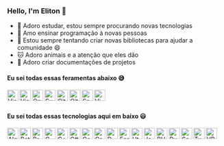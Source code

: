 ### Hello, I'm Eliton 👋

- 🔭 Adoro estudar, estou sempre procurando novas tecnologias
- 🌱 Amo ensinar programação à novas pessoas
- 👯 Estou sempre tentando criar novas bibliotecas para ajudar a comunidade 😄
- 🐱 Adoro animais e a atenção que eles dão
- 📕 Adoro criar documentações de projetos

#### Eu sei todas essas feramentas abaixo 😅

[<img align='left' alt='Visual Studio Code' width='26px' src='https://img.icons8.com/fluent/2x/visual-studio-code-2019.png'/>][vscode]
[<img align='left' alt='Visual Studio' width='26px' src='https://img.icons8.com/color/2x/visual-studio.png'>][visualstudio]
[<img align='left' alt='Open Cobol IDE' width='26px' src='https://avatars.githubusercontent.com/u/6609701?s=200&v=4'>][opencobolide]
[<img align='left' alt='Sublime text' width='26px' src='https://img.icons8.com/fluent/2x/sublime-text.png'>][sublimetext]
[<img align='left' alt='Git' width='26px' src='https://img.icons8.com/color/2x/git.png'>][git]
[<img align='left' alt='GitHub' width='26px' src='https://img.icons8.com/windows/2x/github.png'>][github]
[<img align='left' alt='Spck' width='26px' src='https://play-lh.googleusercontent.com/R_FnpHpBwRVEA2bGeXMLp4IdfESrnJaKK8Wsx4bLOGLmRXNRozTGSLlsUaw3XyykfHE=s180-rw'>][spck]
[<img align='left' alt='Vim' width='26px' src='https://www.vim.org/images/vim_small.gif'>][vim]

<br/><br/>
#### Eu sei todas essas tecnologias aqui em baixo 😃

[<img align='left' alt='Algol68G' width='26px' src='https://a.fsdn.com/allura/p/algol68/icon?1396057608?&w=90'>][algol68g]
[<img align='left' alt='BatchScript' width='26px' src='https://external-content.duckduckgo.com/iu/?u=http%3A%2F%2Ficons.iconarchive.com%2Ficons%2Fharwen%2Fpleasant%2F256%2FMS-DOS-Batch-File-icon.png&f=1&nofb=1'>][batchscript]
[<img align='left' alt='BrainFuck' width='26px' src='https://img.icons8.com/fluent/2x/brain.png'>][brainfuck]
[<img align='left' alt='C' width='26px' src='https://img.icons8.com/color/2x/c-programming.png'>][c]
[<img align='left' alt='C++' width='26px' src='https://img.icons8.com/color/2x/c-plus-plus-logo.png'>][cpp]
[<img align='left' alt='C#' width='26px' src='https://img.icons8.com/color/2x/c-sharp-logo.png'>][cs]
[<img align='left' alt='Cobol' width='26px' src='https://external-content.duckduckgo.com/iu/?u=https%3A%2F%2Fbitlang.gallerycdn.vsassets.io%2Fextensions%2Fbitlang%2Fcobol%2F6.8.5%2F1601756969450%2FMicrosoft.VisualStudio.Services.Icons.Default&f=1&nofb=1'>][cobol]
[<img align='left' alt='Css' width='26px' src='https://img.icons8.com/color/2x/css3.png'>][css]
[<img align='left' alt='D' width='26px' src='https://duckduckgo.com/i/c9eadfa8.png'>][d]
[<img align='left' alt='Fortran90' width='26px' src='https://external-content.duckduckgo.com/iu/?u=https%3A%2F%2Fupload.wikimedia.org%2Fwikipedia%2Fcommons%2Fb%2Fb6%2FFortran.png&f=1&nofb=1'>][fortran90]
[<img align='left' alt='Html' width='26px' src='https://img.icons8.com/color/2x/html-5.png'>][html]
[<img align='left' alt='JavaScript' width='26px' src='https://img.icons8.com/color/2x/javascript.png'>][javascript]
[<img align='left' alt='PHP' width='26px' src='https://img.icons8.com/windows/2x/php-logo.png'>][php]
[<img align='left' alt='Pug' width='26px' src='https://img.icons8.com/color/2x/pug.png'>][pug]
[<img align='left' alt='Sass' width='26px' src='https://img.icons8.com/color/2x/sass.png'>][sass]
[<img align='left' alt='TypeScript' width='26px' src='https://img.icons8.com/color/2x/typescript.png'>][typescript]
[<img align='left' alt='VBScript' width='26px' src='https://external-content.duckduckgo.com/iu/?u=http%3A%2F%2Fwww.tenforums.com%2Fgeek%2Fgars%2Fimages%2F2%2Ftypes%2Fthumb_VBS_file.png&f=1&nofb=1'>][vbscript]
<!-- [<img align='left' alt='' width='26px' src=''>][] -->

<!-- Links -->
[vscode]: https://code.visualstudio.com/
[visualstudio]: https://visualstudio.com/
[opencobolide]: https://github.com/OpenCobolIDE/
[sublimetext]: https://www.sublimetext.com/
[git]: https://git-scm.com/
[github]: https://github.com/
[spck]: https://play.google.com/store/apps/details?id=io.spck&hl=en_US&gl=US/
[vim]: https://www.vim.org/
[algol68g]: http://www.nunan.myzen.co.uk/algol68/
[batchscript]: https://docs.microsoft.com/en-us/azure/devops/pipelines/tasks/utility/batch-script/
[brainfuck]: https://en.wikipedia.org/wiki/Brainfuck/
[c]: https://en.wikipedia.org/wiki/C_%28programming_language%29/
[cpp]: https://en.wikipedia.org/wiki/C%2B%2B/
[cs]: https://docs.microsoft.com/en-us/dotnet/csharp/
[cobol]: https://en.wikipedia.org/wiki/COBOL/
[css]: https://developer.mozilla.org/en-US/docs/Web/CSS
[d]: https://dlang.org/
[fortran90]: https://www.fortran90.org/
[html]: https://developer.mozilla.org/en-US/docs/Web/HTML/
[javascript]: https://developer.mozilla.org/en-US/docs/Learn/JavaScript/First_steps/What_is_JavaScript/
[php]: https://www.php.net/
[pug]: https://pugjs.org/
[sass]: https://sass-lang.com/
[typescript]: https://www.typescriptlang.org/
[vbscript]: https://en.wikipedia.org/wiki/VBScript/
